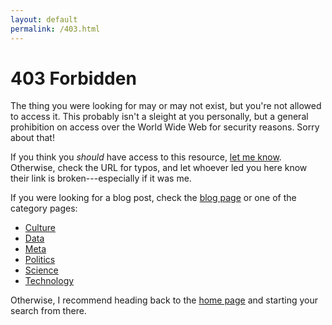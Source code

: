 ```yaml
---
layout: default
permalink: /403.html
---
```


# 403 Forbidden

The thing you were looking for may or may not exist, but you're not allowed to 
access it.
This probably isn't a sleight at you personally, but a general prohibition on 
access over the World Wide Web for security reasons.
Sorry about that!

If you think you *should* have access to this resource, [let me know](/contact).
Otherwise, check the URL for typos,
and let whoever led you here know their link is broken---especially if it was
me.

If you were looking for a blog post, check the [blog page](/blog) or one of the
category pages:
* [Culture](/blog/culture)
* [Data](/blog/data)
* [Meta](/blog/meta)
* [Politics](/blog/politics)
* [Science](/blog/science)
* [Technology](/blog/tech)

Otherwise, I recommend heading back to the [home page](/) and starting your
search from there.
